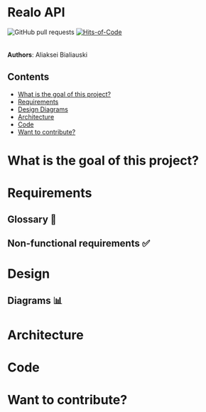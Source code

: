 # Realo API

![GitHub pull requests](https://img.shields.io/github/issues-pr/h1alexbel/realo)
[![Hits-of-Code](https://hitsofcode.com/github/h1alexbel/realo?branch=main)](https://hitsofcode.com/github/h1alexbel/realo/view?branch=main)
<br><br><br>
**Authors**: Aliaksei Bialiauski

## Contents

- [What is the goal of this project?](#what-is-the-goal-of-this-project)
- [Requirements](#requirements)
- [Design Diagrams](#design)
- [Architecture](#architecture)
- [Code](#code)
- [Want to contribute?](#want-to-contribute)

# What is the goal of this project?

# Requirements

## Glossary 📝

## Non-functional requirements ✅

# Design

## Diagrams 📊

# Architecture

# Code

# Want to contribute?